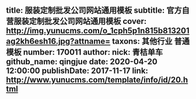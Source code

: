 title: 服装定制批发公司网站通用模板
subtitle: 官方自营服装定制批发公司网站通用模板
cover: http://img.yunucms.com/o_1cph5p1n815b813201ag2kh6esh16.jpg?attname=
taxons: 其他行业 普通模板
number: 170011
author:
  nick: 青桔单车
  github_name: qingjue
date: 2020-04-20 12:00:00
publishDate: 2017-11-17
link: http://www.yunucms.com/template/info/id/20.html
---